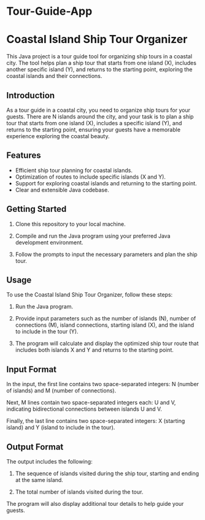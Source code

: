# Tour-Guide-App
# Coastal Island Ship Tour Organizer

This Java project is a tour guide tool for organizing ship tours in a coastal city. The tool helps plan a ship tour that starts from one island (X), includes another specific island (Y), and returns to the starting point, exploring the coastal islands and their connections.

## Introduction

As a tour guide in a coastal city, you need to organize ship tours for your guests. There are N islands around the city, and your task is to plan a ship tour that starts from one island (X), includes a specific island (Y), and returns to the starting point, ensuring your guests have a memorable experience exploring the coastal beauty.

## Features

- Efficient ship tour planning for coastal islands.
- Optimization of routes to include specific islands (X and Y).
- Support for exploring coastal islands and returning to the starting point.
- Clear and extensible Java codebase.

## Getting Started

1. Clone this repository to your local machine.

2. Compile and run the Java program using your preferred Java development environment.

3. Follow the prompts to input the necessary parameters and plan the ship tour.

## Usage

To use the Coastal Island Ship Tour Organizer, follow these steps:

1. Run the Java program.

2. Provide input parameters such as the number of islands (N), number of connections (M), island connections, starting island (X), and the island to include in the tour (Y).

3. The program will calculate and display the optimized ship tour route that includes both islands X and Y and returns to the starting point.

## Input Format

In the input, the first line contains two space-separated integers: N (number of islands) and M (number of connections).

Next, M lines contain two space-separated integers each: U and V, indicating bidirectional connections between islands U and V.

Finally, the last line contains two space-separated integers: X (starting island) and Y (island to include in the tour).

## Output Format

The output includes the following:

1. The sequence of islands visited during the ship tour, starting and ending at the same island.

2. The total number of islands visited during the tour.

The program will also display additional tour details to help guide your guests.
